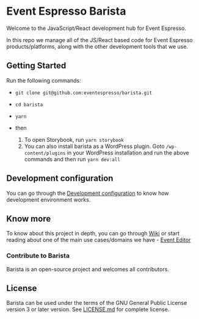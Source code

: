 # Event Espresso Barista

Welcome to the JavaScript/React development hub for Event Espresso.

In this repo we manage all of the JS/React based code for Event Espresso products/platforms, along with the other development tools that we use.

## Getting Started

Run the following commands:

-   `git clone git@github.com:eventespresso/barista.git`
-   `cd barista`
-   `yarn`
-   then

    1. To open Storybook, run `yarn storybook`
    2. You can also install barista as a WordPress plugin.
       Goto `/wp-content/plugins` in your WordPress installation and run the above commands and then run `yarn dev:all`

## Development configuration

You can go through the [Development configuration](config/README.md) to know how development environment works.

## Know more

To know about this project in depth, you can go through [Wiki](https://github.com/eventespresso/barista/wiki) or start reading about one of the main use cases/domains we have - [Event Editor](./domains/core/admin/eventEditor/README.md)

### Contribute to Barista

Barista is an open-source project and welcomes all contributors.

## License

Barista can be used under the terms of the GNU General Public License version 3 or later version. See [LICENSE.md](LICENSE.md) for complete license.
